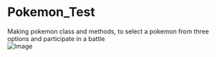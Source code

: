 # Pokemon_Test
Making pokemon class and methods, to select a pokemon from three options and participate in a battle <br>
![Image](Snorlax.avif) <br>
